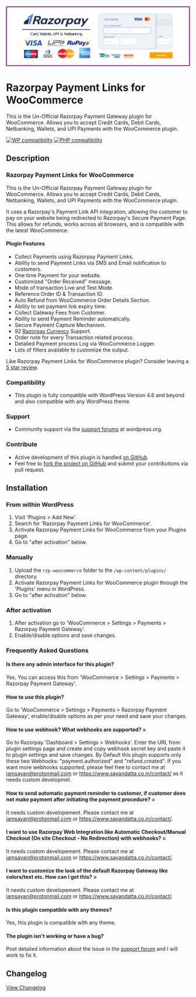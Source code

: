 ![Razorpay Payment Links for WooCommerce](.github/banner.png "Plugin Banner")

# Razorpay Payment Links for WooCommerce

This is the Un-Official Razorpay Payment Gateway plugin for WooCommerce. Allows you to accept Credit Cards, Debit Cards, Netbanking, Wallets, and UPI Payments with the WooCommerce plugin.

[![WP compatibility](https://plugintests.com/plugins/rzp-woocommerce/wp-badge.svg)](https://plugintests.com/plugins/rzp-woocommerce/latest) [![PHP compatibility](https://plugintests.com/plugins/rzp-woocommerce/php-badge.svg)](https://plugintests.com/plugins/rzp-woocommerce/latest)

## Description

### Razorpay Payment Links for WooCommerce

This is the Un-Official Razorpay Payment Gateway plugin for WooCommerce. Allows you to accept Credit Cards, Debit Cards, Netbanking, Wallets, and UPI Payments with the WooCommerce plugin.

It uses a Razorpay's Payment Link API integration, allowing the customer to pay on your website being redirected to Razorpay's Secure Payment Page. This allows for refunds, works across all browsers, and is compatible with the latest WooCommerce.

#### Plugin Features

* Collect Payments using Razorpay Payment Links.
* Ability to send Payment Links via SMS and Email notification to customers.
* One time Payment for your website.
* Customized "Order Received" message.
* Mode of transaction Live and Test Mode.
* Reference Order ID & Transaction ID.
* Auto Refund from WooCommerce Order Details Section.
* Ability to set payment link expiry time.
* Collect Gateway Fees from Customer.
* Ability to send Payment Reminder automatically.
* Secure Payment Capture Mechanism.
* 92 [Razorpay Currency](https://razorpay.com/docs/international-payments/#supported-currencies) Support.
* Order note for every Transaction related process.
* Detailed Payment process Log via WooCommerce Logger.
* Lots of filters available to customize the output.

Like Razorpay Payment Links for WooCommerce plugin? Consider leaving a [5 star review](https://wordpress.org/support/plugin/rzp-woocommerce/reviews/?rate=5#new-post).

### Compatibility

* This plugin is fully compatible with WordPress Version 4.6 and beyond and also compatible with any WordPress theme.

### Support
* Community support via the [support forums](https://wordpress.org/support/plugin/rzp-woocommerce) at wordpress.org.

### Contribute
* Active development of this plugin is handled [on GitHub](https://github.com/iamsayan/rzp-woocommerce).
* Feel free to [fork the project on GitHub](https://github.com/iamsayan/rzp-woocommerce) and submit your contributions via pull request.

## Installation

### From within WordPress
1. Visit 'Plugins > Add New'.
1. Search for 'Razorpay Payment Links for WooCommerce'.
1. Activate Razorpay Payment Links for WooCommerce from your Plugins page.
1. Go to "after activation" below.

### Manually
1. Upload the `rzp-woocommerce` folder to the `/wp-content/plugins/` directory.
1. Activate Razorpay Payment Links for WooCommerce plugin through the 'Plugins' menu in WordPress.
1. Go to "after activation" below.

### After activation
1. After activation go to 'WooCommerce > Settings > Payments > Razorpay Payment Gateway'.
1. Enable/disable options and save changes.

### Frequently Asked Questions

#### Is there any admin interface for this plugin?

Yes. You can access this from 'WooCommerce > Settings > Payments > Razorpay Payment Gateway'.

#### How to use this plugin?

Go to 'WooCommerce > Settings > Payments > Razorpay Payment Gateway', enable/disable options as per your need and save your changes.

#### How to use webhook? What webhooks are supported? =

Go to Razorpay 'Dashboard > Settings > Webhooks'. Enter the URL from plugin settings page and create and copy webhook secret key and paste it to plugin settings and save changes. By Default this plugin supports only these two Webhooks: "payment.authorized" and "refund.created". If you want more webhooks supported, please feel free to contact me at iamsayan@protonmail.com or https://www.sayandatta.co.in/contact/ as it needs custom developmet. 

#### How to send automatic payment reminder to customer, if customer does not make payment after initiating the payment procedure? =

It needs custom developement. Please contact me at iamsayan@protonmail.com or https://www.sayandatta.co.in/contact/.

#### I want to use Razorpay Web Integration like Automatic Checkout/Manual Checkout (On site Checkout - No Redirection) with webhooks? =

It needs custom developement. Please contact me at iamsayan@protonmail.com or https://www.sayandatta.co.in/contact/.

#### I want to customize the look of the default Razorpay Gateway like colors/text etc. How can I get this? =

It needs custom developement. Please contact me at iamsayan@protonmail.com or https://www.sayandatta.co.in/contact/.

#### Is this plugin compatible with any themes?

Yes, this plugin is compatible with any theme.

#### The plugin isn't working or have a bug?

Post detailed information about the issue in the [support forum](https://wordpress.org/support/plugin/rzp-woocommerce) and I will work to fix it.

## Changelog
[View Changelog](CHANGELOG.md)